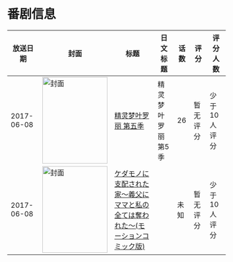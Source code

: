 # 番剧信息

|放送日期|封面|标题|日文标题|话数|评分|评分人数|
|---|---|---|---|---|---|---|
|2017-06-08|<img src="//lain.bgm.tv/pic/cover/c/5c/15/240640_V4vvY.jpg" alt="封面" style="width:150px;height:200px;object-fit:cover;">|[精灵梦叶罗丽 第五季](https://bangumi.tv/subject/240640)|精灵梦叶罗丽 第5季|26|暂无评分|少于10人评分|
|2017-06-08|<img src="//lain.bgm.tv/pic/cover/c/2a/e7/316028_y6UzY.jpg" alt="封面" style="width:150px;height:200px;object-fit:cover;">|[ケダモノに支配された家～義父にママと私の全ては奪われた～(モーションコミック版)](https://bangumi.tv/subject/316028)||未知|暂无评分|少于10人评分|
